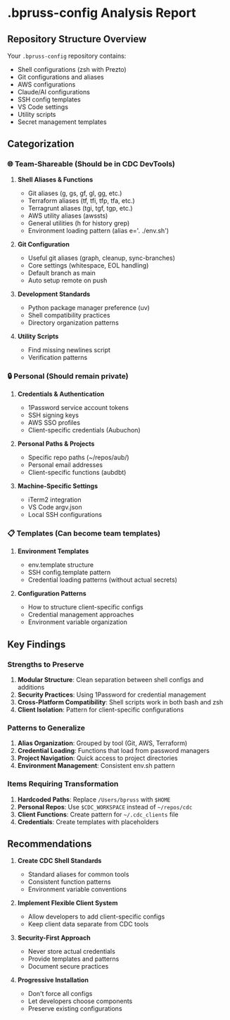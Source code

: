 # .bpruss-config Analysis Report

## Repository Structure Overview

Your `.bpruss-config` repository contains:
- Shell configurations (zsh with Prezto)
- Git configurations and aliases
- AWS configurations
- Claude/AI configurations
- SSH config templates
- VS Code settings
- Utility scripts
- Secret management templates

## Categorization

### 🌐 Team-Shareable (Should be in CDC DevTools)

1. **Shell Aliases & Functions**
   - Git aliases (g, gs, gf, gl, gg, etc.)
   - Terraform aliases (tf, tfi, tfp, tfa, etc.)
   - Terragrunt aliases (tgi, tgf, tgp, etc.)
   - AWS utility aliases (awssts)
   - General utilities (h for history grep)
   - Environment loading pattern (alias e='. ./env.sh')

2. **Git Configuration**
   - Useful git aliases (graph, cleanup, sync-branches)
   - Core settings (whitespace, EOL handling)
   - Default branch as main
   - Auto setup remote on push

3. **Development Standards**
   - Python package manager preference (uv)
   - Shell compatibility practices
   - Directory organization patterns

4. **Utility Scripts**
   - Find missing newlines script
   - Verification patterns

### 🔒 Personal (Should remain private)

1. **Credentials & Authentication**
   - 1Password service account tokens
   - SSH signing keys
   - AWS SSO profiles
   - Client-specific credentials (Aubuchon)

2. **Personal Paths & Projects**
   - Specific repo paths (~/repos/aub/)
   - Personal email addresses
   - Client-specific functions (aubdbt)

3. **Machine-Specific Settings**
   - iTerm2 integration
   - VS Code argv.json
   - Local SSH configurations

### 📋 Templates (Can become team templates)

1. **Environment Templates**
   - env.template structure
   - SSH config.template pattern
   - Credential loading patterns (without actual secrets)

2. **Configuration Patterns**
   - How to structure client-specific configs
   - Credential management approaches
   - Environment variable organization

## Key Findings

### Strengths to Preserve
1. **Modular Structure**: Clean separation between shell configs and additions
2. **Security Practices**: Using 1Password for credential management
3. **Cross-Platform Compatibility**: Shell scripts work in both bash and zsh
4. **Client Isolation**: Pattern for client-specific configurations

### Patterns to Generalize
1. **Alias Organization**: Grouped by tool (Git, AWS, Terraform)
2. **Credential Loading**: Functions that load from password managers
3. **Project Navigation**: Quick access to project directories
4. **Environment Management**: Consistent env.sh pattern

### Items Requiring Transformation
1. **Hardcoded Paths**: Replace `/Users/bpruss` with `$HOME`
2. **Personal Repos**: Use `$CDC_WORKSPACE` instead of `~/repos/cdc`
3. **Client Functions**: Create pattern for `~/.cdc_clients` file
4. **Credentials**: Create templates with placeholders

## Recommendations

1. **Create CDC Shell Standards**
   - Standard aliases for common tools
   - Consistent function patterns
   - Environment variable conventions

2. **Implement Flexible Client System**
   - Allow developers to add client-specific configs
   - Keep client data separate from CDC tools

3. **Security-First Approach**
   - Never store actual credentials
   - Provide templates and patterns
   - Document secure practices

4. **Progressive Installation**
   - Don't force all configs
   - Let developers choose components
   - Preserve existing configurations
